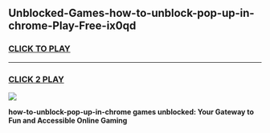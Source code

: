 
## Unblocked-Games-how-to-unblock-pop-up-in-chrome-Play-Free-ix0qd
<h3>
<a href="https://premium76.site?title=how-to-unblock-pop-up-in-chrome&ref=21A">CLICK TO PLAY</a></h3>
<hr>

<h3>
<a href="https://premium76.site?title=how-to-unblock-pop-up-in-chrome&ref=21A">CLICK 2 PLAY</a>
  
</h3>

<a href="https://premium76.site?title=how-to-unblock-pop-up-in-chrome&ref=21A"><img src="https://clearcache.store/games.png"></a>


**how-to-unblock-pop-up-in-chrome games unblocked: Your Gateway to Fun and Accessible Online Gaming**
